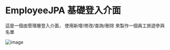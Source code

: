 # EmployeeJPA 基礎登入介面
 
這是一個由管理層登入介面，
使用新增/修改/查詢/刪除 來製作一個員工旅遊參與名單

![image](https://github.com/keyadny10/EmployeeJPA/commit/e9fb7633cc3c9270e1d238af1141968c1492b5e2)

